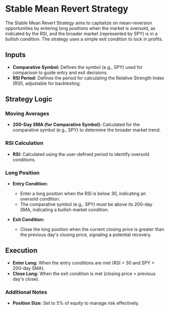 # Stable Mean Revert Strategy

The Stable Mean Revert Strategy aims to capitalize on mean-reversion opportunities by entering long positions when the market is oversold, as indicated by the RSI, and the broader market (represented by SPY) is in a bullish condition. The strategy uses a simple exit condition to lock in profits.

## Inputs

- **Comparative Symbol:** Defines the symbol (e.g., SPY) used for comparison to guide entry and exit decisions.
- **RSI Period:** Defines the period for calculating the Relative Strength Index (RSI), adjustable for backtesting.

## Strategy Logic

### Moving Averages

- **200-Day SMA (for Comparative Symbol):** Calculated for the comparative symbol (e.g., SPY) to determine the broader market trend.

### RSI Calculation

- **RSI:** Calculated using the user-defined period to identify oversold conditions.

### Long Position

- **Entry Condition:**
  - Enter a long position when the RSI is below 30, indicating an oversold condition.
  - The comparative symbol (e.g., SPY) must be above its 200-day SMA, indicating a bullish market condition.

- **Exit Condition:**
  - Close the long position when the current closing price is greater than the previous day's closing price, signaling a potential recovery.

## Execution

- **Enter Long:** When the entry conditions are met (RSI < 30 and SPY > 200-day SMA).
- **Close Long:** When the exit condition is met (closing price > previous day's close).

### Additional Notes
- **Position Size:** Set to 5% of equity to manage risk effectively.
